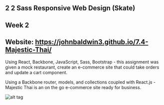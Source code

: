 ## 2 2 Sass Responsive Web Design (Skate)

Week 2
------
Website: https://johnbaldwin3.github.io/7.4-Majestic-Thai/
------
Using React, Backbone, JavaScript, Sass, Bootstrap - this assignment was given a mock restaurant, create an e-commerce site that could take orders and update a cart component.

Using a Backbone router, models, and collections coupled with React.js - Majestic Thai is an on the go e-commerce site ready for business.

![alt tag](https://github.com/johnbaldwin3/7.4-Majestic-Thai/blob/master/skatecomparison.jpg)
